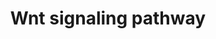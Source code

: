 ---
annotations:
- type: Pathway Ontology
  value: Wnt signaling pathway
authors:
- A.Pandey
- MaintBot
- Thomas
- Ddigles
- Mkutmon
- Egonw
- Eweitz
description: 'Wnt family of proteins are a large family of cysteine-rich secreted
  glycoproteins that regulate cell-cell interactions. They bind to members of the
  Frizzled family of 7 transmembrane receptors. Binding of Wnt to its receptors leads
  to activation of at least 3 distinct pathways: i) the canonical beta catenin pathway,
  ii) the planar cell polarity pathway, and, iii) the calcium pathway. In the canonical
  beta catenin pathway, binding of Wnt to its receptors leads to stabilization of
  beta catenin in the cytosol followed by its translocation into the nucleus where
  it activates the transcription factor Tcf/Lef leading to upregulation of target
  genes. The non canonical planar cell polarity pathway involves activation of Dishevelled,
  small G proteins (Rho/Rac) and JNK. The non canonical calcium pathway involves activation
  of calcium sensitive kinases, PKC and CAMKII by Dishevelled. The Wnt signaling pathway
  is similar to the Hedgehog pathway in many respects. Abnormalities in the Wnt signaling
  pathway are associated with a large variety of human malignancies including tumors
  of breast, colon, pancreas, liver and bone.  Source: [http://www.netpath.org/pathways?path_id=NetPath_8
  NetPath]  ''''''Additional comments:'''''' This cancer signaling pathway is available
  at Cancer Cell Map (http://cancer.cellmap.org) and NetPath (http://www.netpath.org)
  and is part of a collaborative project between the Computational Biology Center
  at Memorial Sloan-Kettering Cancer Center (http://cbio.mskcc.org), PandeyLab at
  Johns Hopkins University (http://pandeylab.igm.jhmi.edu) and Institute of Bioinformatics
  (http://www.ibioinformatics.org). If you use this pathway, pleaes cite the Cancer
  Cell Map and NetPath websites until the pathway is published.'
last-edited: 2021-12-17
organisms:
- Rattus norvegicus
redirect_from:
- /index.php/Pathway:WP375
- /instance/WP375
schema-jsonld:
- '@context': https://schema.org/
  '@id': https://wikipathways.github.io/pathways/WP375.html
  '@type': Dataset
  creator:
    '@type': Organization
    name: WikiPathways
  description: 'Wnt family of proteins are a large family of cysteine-rich secreted
    glycoproteins that regulate cell-cell interactions. They bind to members of the
    Frizzled family of 7 transmembrane receptors. Binding of Wnt to its receptors
    leads to activation of at least 3 distinct pathways: i) the canonical beta catenin
    pathway, ii) the planar cell polarity pathway, and, iii) the calcium pathway.
    In the canonical beta catenin pathway, binding of Wnt to its receptors leads to
    stabilization of beta catenin in the cytosol followed by its translocation into
    the nucleus where it activates the transcription factor Tcf/Lef leading to upregulation
    of target genes. The non canonical planar cell polarity pathway involves activation
    of Dishevelled, small G proteins (Rho/Rac) and JNK. The non canonical calcium
    pathway involves activation of calcium sensitive kinases, PKC and CAMKII by Dishevelled.
    The Wnt signaling pathway is similar to the Hedgehog pathway in many respects.
    Abnormalities in the Wnt signaling pathway are associated with a large variety
    of human malignancies including tumors of breast, colon, pancreas, liver and bone.  Source:
    [http://www.netpath.org/pathways?path_id=NetPath_8 NetPath]  ''''''Additional
    comments:'''''' This cancer signaling pathway is available at Cancer Cell Map
    (http://cancer.cellmap.org) and NetPath (http://www.netpath.org) and is part of
    a collaborative project between the Computational Biology Center at Memorial Sloan-Kettering
    Cancer Center (http://cbio.mskcc.org), PandeyLab at Johns Hopkins University (http://pandeylab.igm.jhmi.edu)
    and Institute of Bioinformatics (http://www.ibioinformatics.org). If you use this
    pathway, pleaes cite the Cancer Cell Map and NetPath websites until the pathway
    is published.'
  keywords:
  - Tcfe2a
  - Csnk1d
  - Mapk3
  - LOC503000
  - Fzd4
  - LOC500430
  - Mapk8ip
  - Arrb2
  - Fzd6
  - Csnk2a2
  - Mark2
  - Cul1
  - Akt1
  - MYB
  - Camk2d
  - Fzd1
  - Ruvbl1
  - Smad4
  - Rac1
  - Fzd2
  - CRYBB2
  - Wnt3
  - RGD1561602
  - Daam1
  - Camk2a
  - Tcf4
  - Dlgh4
  - Magi3
  - Cxxc4
  - FRAT2
  - Jup
  - Camk2b
  - Bcl9
  - Ppp2ca
  - Jun
  - Cdc25c
  - Lef1
  - Wnt3a
  - Dlgh2
  - Ctbp1
  - SOX9
  - Ctbp2
  - Axin1
  - Fzd9
  - Ctnnb1
  - Btrc
  - Fzd5
  - Sall1
  - Ror2
  - Dvl3
  - Smad3
  - Wnt2
  - Prkcb1
  - Prkca
  - Camk2g
  - Csnk1e
  - Sfrp2
  - Senp2
  - Prkcc
  - Mapk9
  - MGC112790
  - Ccnd1
  - Mapk8
  - Lrp5
  - Csnk2a1
  - Brd7
  - Arrb1
  - Dkk1
  - Wnt1
  - Cdh1
  - Sumo1
  - Wnt4
  - Nkd1
  - FZD7
  - Tbp
  - SOX1
  - TAX1BP3
  - Raf1
  - Map1b
  - Gsk3b
  - Csnk1a1
  - Pax2
  - Csnk2b
  - Wnt5a
  - Dvl1
  - Pias4
  - Wnt7a
  - Rhoa
  - DVL2
  - Mapk1
  - FRAT1
  - Ep300
  - Axin2
  - Pin1
  - Map3k7
  - Runx2
  - Skp1a
  - Lrp6
  - SMT3H2
  - Fhl2
  - Dab2
  - Nr5a1
  - Dlgh1
  - Lrp1
  - HIPK2
  - Sfrp1
  - Tcfap2a
  - Apc
  - Vangl2
  - Cdc2a
  license: CC0
  name: Wnt signaling pathway
seo: CreativeWork
title: Wnt signaling pathway
wpid: WP375
---